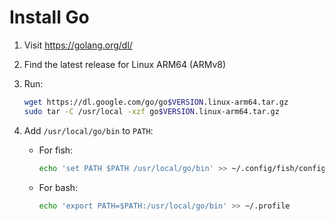 # Install Go

1. Visit https://golang.org/dl/
2. Find the latest release for Linux ARM64 (ARMv8)
3. Run:

   ```sh
   wget https://dl.google.com/go/go$VERSION.linux-arm64.tar.gz
   sudo tar -C /usr/local -xzf go$VERSION.linux-arm64.tar.gz
    ```

4. Add `/usr/local/go/bin` to `PATH`:

   - For fish:

     ```sh
     echo 'set PATH $PATH /usr/local/go/bin' >> ~/.config/fish/config.fish
     ```

   - For bash:

     ```sh
     echo 'export PATH=$PATH:/usr/local/go/bin' >> ~/.profile
     ```
